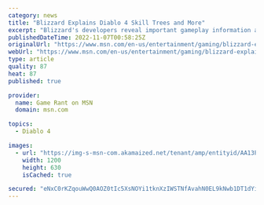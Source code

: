 ```yaml
---
category: news
title: "Blizzard Explains Diablo 4 Skill Trees and More"
excerpt: "Blizzard's developers reveal important gameplay information about the upcoming Diablo 4's character skills, progression, and more."
publishedDateTime: 2022-11-07T00:58:25Z
originalUrl: "https://www.msn.com/en-us/entertainment/gaming/blizzard-explains-diablo-4-skill-trees-and-more/ar-AA13ON4v"
webUrl: "https://www.msn.com/en-us/entertainment/gaming/blizzard-explains-diablo-4-skill-trees-and-more/ar-AA13ON4v"
type: article
quality: 87
heat: 87
published: true

provider:
  name: Game Rant on MSN
  domain: msn.com

topics:
  - Diablo 4

images:
  - url: "https://img-s-msn-com.akamaized.net/tenant/amp/entityid/AA13P6i0.img?h=630&w=1200&m=6&q=60&o=t&l=f&f=jpg&x=515&y=108"
    width: 1200
    height: 630
    isCached: true

secured: "eNxC0rKZqouWwQ0AOZ0tIc5XsNOYi1tknXzIWSTNfAvahN0EL9kNwb1DT1dYi2jrlXSiJFHZ5CJJYr36eLT7aGMZuapA4kahS19sUwvWQqRad5PpPrt+uMIYTRrFpnnU0A5C7NAjkKUEkyRLpsa4C3EccNmWF5yHi38RxMcSJ50Zy/JrJ++RBbM0Vb860nneum50+Tpfz/ug6tYfoiZjgl/r6muMA5Z0nLHXsDuUMbTu+v0AfVz2iXF4kjiadwXotaDdhGsrNvWNweOFj+fH6LmnSSJ1nWdknJubOZwKdg5w4mJTOph3aiOtXbDJG6mzfMoIDRj4qC6C5ITqrvpy3kXCa4DPa1oHFmNwIP5eaww=;37ZCKakO1i0UnZYbgSOrPQ=="
---
```



